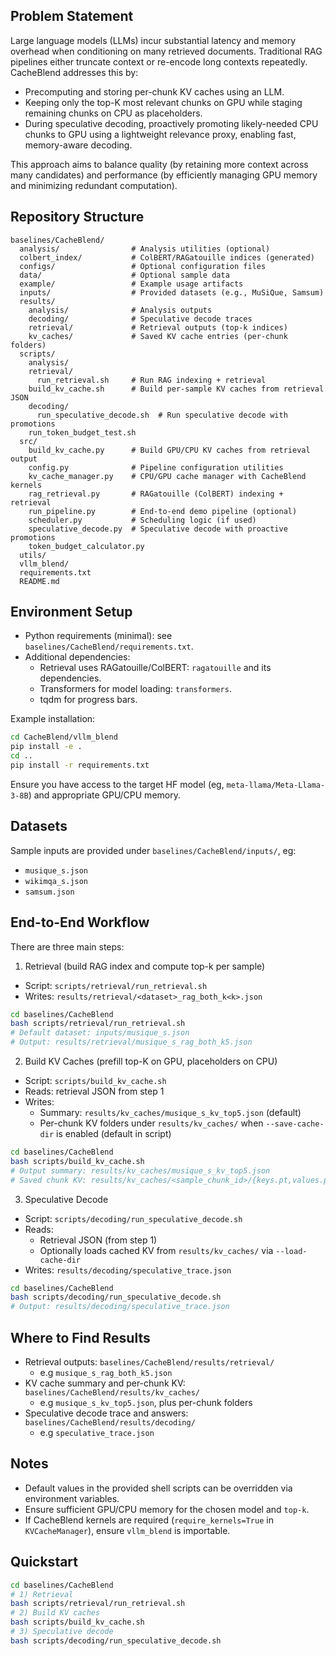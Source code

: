 ## Problem Statement
Large language models (LLMs) incur substantial latency and memory overhead when conditioning on many retrieved documents. Traditional RAG pipelines either truncate context or re-encode long contexts repeatedly. CacheBlend addresses this by:
- Precomputing and storing per-chunk KV caches using an LLM.
- Keeping only the top-K most relevant chunks on GPU while staging remaining chunks on CPU as placeholders.
- During speculative decoding, proactively promoting likely-needed CPU chunks to GPU using a lightweight relevance proxy, enabling fast, memory-aware decoding.

This approach aims to balance quality (by retaining more context across many candidates) and performance (by efficiently managing GPU memory and minimizing redundant computation).

## Repository Structure
```
baselines/CacheBlend/
  analysis/                # Analysis utilities (optional)
  colbert_index/           # ColBERT/RAGatouille indices (generated)
  configs/                 # Optional configuration files
  data/                    # Optional sample data
  example/                 # Example usage artifacts
  inputs/                  # Provided datasets (e.g., MuSiQue, Samsum)
  results/
    analysis/              # Analysis outputs
    decoding/              # Speculative decode traces
    retrieval/             # Retrieval outputs (top-k indices)
    kv_caches/             # Saved KV cache entries (per-chunk folders)
  scripts/
    analysis/
    retrieval/
      run_retrieval.sh     # Run RAG indexing + retrieval
    build_kv_cache.sh      # Build per-sample KV caches from retrieval JSON
    decoding/
      run_speculative_decode.sh  # Run speculative decode with promotions
    run_token_budget_test.sh
  src/
    build_kv_cache.py      # Build GPU/CPU KV caches from retrieval output
    config.py              # Pipeline configuration utilities
    kv_cache_manager.py    # CPU/GPU cache manager with CacheBlend kernels
    rag_retrieval.py       # RAGatouille (ColBERT) indexing + retrieval
    run_pipeline.py        # End-to-end demo pipeline (optional)
    scheduler.py           # Scheduling logic (if used)
    speculative_decode.py  # Speculative decode with proactive promotions
    token_budget_calculator.py
  utils/
  vllm_blend/
  requirements.txt
  README.md
```

## Environment Setup
- Python requirements (minimal): see `baselines/CacheBlend/requirements.txt`.
- Additional dependencies:
  - Retrieval uses RAGatouille/ColBERT: `ragatouille` and its dependencies.
  - Transformers for model loading: `transformers`.
  - tqdm for progress bars.

Example installation:
```bash
cd CacheBlend/vllm_blend
pip install -e .
cd ..
pip install -r requirements.txt
```

Ensure you have access to the target HF model (eg, `meta-llama/Meta-Llama-3-8B`) and appropriate GPU/CPU memory.

## Datasets
Sample inputs are provided under `baselines/CacheBlend/inputs/`, eg:
- `musique_s.json`
- `wikimqa_s.json`
- `samsum.json`

## End-to-End Workflow
There are three main steps:

1) Retrieval (build RAG index and compute top-k per sample)
- Script: `scripts/retrieval/run_retrieval.sh`
- Writes: `results/retrieval/<dataset>_rag_both_k<k>.json`

```bash
cd baselines/CacheBlend
bash scripts/retrieval/run_retrieval.sh
# Default dataset: inputs/musique_s.json
# Output: results/retrieval/musique_s_rag_both_k5.json
```

2) Build KV Caches (prefill top-K on GPU, placeholders on CPU)
- Script: `scripts/build_kv_cache.sh`
- Reads: retrieval JSON from step 1
- Writes:
  - Summary: `results/kv_caches/musique_s_kv_top5.json` (default)
  - Per-chunk KV folders under `results/kv_caches/` when `--save-cache-dir` is enabled (default in script)

```bash
cd baselines/CacheBlend
bash scripts/build_kv_cache.sh
# Output summary: results/kv_caches/musique_s_kv_top5.json
# Saved chunk KV: results/kv_caches/<sample_chunk_id>/{keys.pt,values.pt,valid_mask.pt,metadata.json}
```

3) Speculative Decode
- Script: `scripts/decoding/run_speculative_decode.sh`
- Reads:
  - Retrieval JSON (from step 1)
  - Optionally loads cached KV from `results/kv_caches/` via `--load-cache-dir`
- Writes: `results/decoding/speculative_trace.json`

```bash
cd baselines/CacheBlend
bash scripts/decoding/run_speculative_decode.sh
# Output: results/decoding/speculative_trace.json
```

## Where to Find Results
- Retrieval outputs: `baselines/CacheBlend/results/retrieval/`
  - e.g `musique_s_rag_both_k5.json`
- KV cache summary and per-chunk KV: `baselines/CacheBlend/results/kv_caches/`
  - e.g `musique_s_kv_top5.json`, plus per-chunk folders
- Speculative decode trace and answers: `baselines/CacheBlend/results/decoding/`
  - e.g `speculative_trace.json`


## Notes
- Default values in the provided shell scripts can be overridden via environment variables.
- Ensure sufficient GPU/CPU memory for the chosen model and `top-k`.
- If CacheBlend kernels are required (`require_kernels=True` in `KVCacheManager`), ensure `vllm_blend` is importable.

## Quickstart
```bash
cd baselines/CacheBlend
# 1) Retrieval
bash scripts/retrieval/run_retrieval.sh
# 2) Build KV caches
bash scripts/build_kv_cache.sh
# 3) Speculative decode
bash scripts/decoding/run_speculative_decode.sh
```
